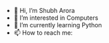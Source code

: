 - 👋 Hi, I’m Shubh Arora
- 👀 I’m interested in Computers 
- 🌱 I’m currently learning Python
- 📫 How to reach me: 
